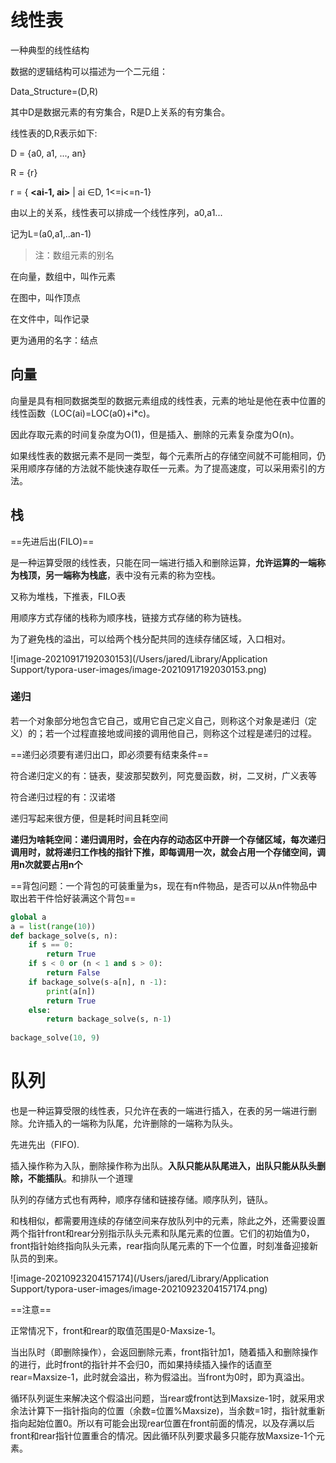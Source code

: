 # 线性表

一种典型的线性结构

数据的逻辑结构可以描述为一个二元组：

Data_Structure=(D,R)

其中D是数据元素的有穷集合，R是D上关系的有穷集合。



线性表的D,R表示如下:

D = {a0, a1, ..., an}

R = {r}

r = { **<ai-1, ai>**  |  ai ∈D, 1<=i<=n-1}

由以上的关系，线性表可以排成一个线性序列，a0,a1...

记为L=(a0,a1,..an-1)

> 注：数组元素的别名

在向量，数组中，叫作元素

在图中，叫作顶点

在文件中，叫作记录

更为通用的名字：结点



## 向量

向量是具有相同数据类型的数据元素组成的线性表，元素的地址是他在表中位置的线性函数（LOC(ai)=LOC(a0)+i*c)。

因此存取元素的时间复杂度为O(1)，但是插入、删除的元素复杂度为O(n)。

如果线性表的数据元素不是同一类型，每个元素所占的存储空间就不可能相同，仍采用顺序存储的方法就不能快速存取任一元素。为了提高速度，可以采用索引的方法。



## 栈

==先进后出(FILO)==

是一种运算受限的线性表，只能在同一端进行插入和删除运算，**允许运算的一端称为栈顶，另一端称为栈底**，表中没有元素的称为空栈。

又称为堆栈，下推表，FILO表

用顺序方式存储的栈称为顺序栈，链接方式存储的称为链栈。

为了避免栈的溢出，可以给两个栈分配共同的连续存储区域，入口相对。

![image-20210917192030153](/Users/jared/Library/Application Support/typora-user-images/image-20210917192030153.png)



### 递归

若一个对象部分地包含它自己，或用它自己定义自己，则称这个对象是递归（定义）的；若一个过程直接地或间接的调用他自己，则称这个过程是递归的过程。

==递归必须要有递归出口，即必须要有结束条件==

符合递归定义的有：链表，斐波那契数列，阿克曼函数，树，二叉树，广义表等

符合递归过程的有：汉诺塔

递归写起来很方便，但是耗时间且耗空间

**递归为啥耗空间：递归调用时，会在内存的动态区中开辟一个存储区域，每次递归调用时，就将递归工作栈的指针下推，即每调用一次，就会占用一个存储空间，调用n次就要占用n个**



==背包问题：一个背包的可装重量为s，现在有n件物品，是否可以从n件物品中取出若干件恰好装满这个背包==

```python
global a
a = list(range(10))
def backage_solve(s, n):
    if s == 0:
        return True
    if s < 0 or (n < 1 and s > 0):
        return False
    if backage_solve(s-a[n], n -1):
        print(a[n])
        return True
    else:
        return backage_solve(s, n-1)
    
backage_solve(10, 9)
```



# 队列

也是一种运算受限的线性表，只允许在表的一端进行插入，在表的另一端进行删除。允许插入的一端称为队尾，允许删除的一端称为队头。

先进先出（FIFO).

插入操作称为入队，删除操作称为出队。**入队只能从队尾进入，出队只能从队头删除，不能插队**。和排队一个道理

队列的存储方式也有两种，顺序存储和链接存储。顺序队列，链队。

和栈相似，都需要用连续的存储空间来存放队列中的元素，除此之外，还需要设置两个指针front和rear分别指示队头元素和队尾元素的位置。它们的初始值为0，front指针始终指向队头元素，rear指向队尾元素的下一个位置，时刻准备迎接新队员的到来。

![image-20210923204157174](/Users/jared/Library/Application Support/typora-user-images/image-20210923204157174.png)

==注意==

正常情况下，front和rear的取值范围是0-Maxsize-1。

当出队时（即删除操作），会返回删除元素，front指针加1，随着插入和删除操作的进行，此时front的指针并不会归0，而如果持续插入操作的话直至rear=Maxsize-1，此时就会溢出，称为假溢出。当front为0时，即为真溢出。

循环队列诞生来解决这个假溢出问题，当rear或front达到Maxsize-1时，就采用求余法计算下一指针指向的位置（余数=位置%Maxsize)，当余数=1时，指针就重新指向起始位置0。所以有可能会出现rear位置在front前面的情况，以及存满以后front和rear指针位置重合的情况。因此循环队列要求最多只能存放Maxsize-1个元素。